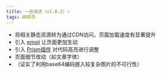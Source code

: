 ```yaml
---
title: 一些改进（v1.0.2）⚡
tags: 碎碎念
---
```

- 将相关静态资源转为通过CDN访问，页面加载速度有显著提升
- 引入 [emoji](https://emojipedia.org/) 让页面更加生动
- 引入 [Prism插件](https://prismjs.com/download.html#themes=prism-funky&languages=markup+css+clike+javascript) 对代码高亮进行调整
- 页面细节改动（如文章字体）
- （证实了利用base64编码嵌入较复杂图片的不可行性）
